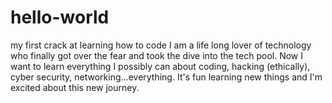 # hello-world
my first crack at learning how to code
I am a life long lover of technology who finally got over the fear and took the dive into the tech pool.  Now I want to learn everything I possibly can about coding, hacking (ethically), cyber security, networking...everything.  It's fun learning new things and I'm excited about this new journey.  

